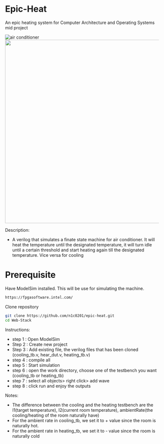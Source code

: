 # Epic-Heat
An epic heating system for Computer Architecture and Operating Systems mid project

<p align="center">
  
  ![air conditioner](https://user-images.githubusercontent.com/56817655/115108349-32250900-9f9a-11eb-93d3-794afd30ad1d.jpg)
   <img width="600" height="600" src="https://user-images.githubusercontent.com/56817655/115108349-32250900-9f9a-11eb-93d3-794afd30ad1d.jpg">
</p>


Description:

- A verilog that simulates a finate state machine for air conditioner. It will heat the temperature until the designated temperature, it will turn idle until a certain threshold and start heating again till the designated temperature. Vice versa for cooling 

# Prerequisite
Have ModelSim installed.
This will be use for simulating the machine.
```bash
https://fpgasoftware.intel.com/
```

Clone repository 
```bash
git clone https://github.com/n1c0201/epic-heat.git
cd Web-Stack
```

Instructions:

- step 1 : Open ModelSim 
- Step 2 : Create new project
- Step 3 : Add existing file, the verilog files that has been cloned (cooling_tb.v, hear_dut.v, heating_tb.v)
- step 4 : compile all
- step 5 : Start simulation 
- step 6 : open the work directory, choose one of the testbench you want (cooling_tb or heating_tb)
- step 7 : select all objects> right click> add wave
- step 8 : click run and enjoy the outputs


Notes:

- The difference between the cooling and the heating testbench are the I1(target temperature), I2(current room temperature), ambientRate(the cooling/heating of the room naturally have)
- For the ambient rate in cooling_tb, we set it to + value since the room is naturally hot. 
- For the ambient rate in heating_tb, we set it to - value since the room is naturally cold 





